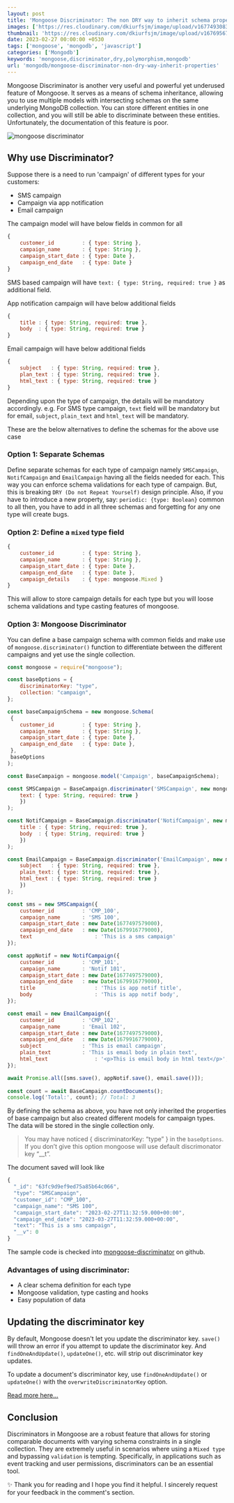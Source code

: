 ```yaml
---
layout: post
title: 'Mongoose Discriminator: The non DRY way to inherit schema properties'
images: ['https://res.cloudinary.com/dkiurfsjm/image/upload/v1677493083/mongoose-discriminator_c5elpt.png']
thumbnail: 'https://res.cloudinary.com/dkiurfsjm/image/upload/v1676956718/mongoose_logo_hr3blb.jpg'
date: 2023-02-27 00:00:00 +0530
tags: ['mongoose', 'mongodb', 'javascript']
categories: ['Mongodb']
keywords: 'mongoose,discriminator,dry,polymorphism,mongodb'
url: 'mongodb/mongoose-discriminator-non-dry-way-inherit-properties'
---
```


Mongoose Discriminator is another very useful and powerful  yet underused feature of Mongoose. It serves as a means of schema inheritance, allowing you to use multiple models with intersecting schemas on the same underlying MongoDB collection. You can store different entities in one collection, and you will still be able to discriminate between these entities. Unfortunately, the documentation of this feature is poor.

![mongoose discriminator](https://res.cloudinary.com/dkiurfsjm/image/upload/v1677493083/mongoose-discriminator_c5elpt.png)

## Why use Discriminator?

Suppose there is a need to run 'campaign' of different types for your customers:

- SMS campaign
- Campaign via app notification
- Email campaign

The campaign model will have below fields in common for all

```javascript
{
    customer_id         : { type: String },
    campaign_name       : { type: String },
    campaign_start_date : { type: Date },
    campaign_end_date   : { type: Date }
}
```

SMS based campaign will have `text: { type: String, required: true }` as additional field.

App notification campaign will have below additional fields

```javascript
{
	title : { type: String, required: true },
	body  : { type: String, required: true }
}
```

Email campaign will have below additional fields

```javascript
{
	subject   : { type: String, required: true },
	plan_text : { type: String, required: true },
	html_text : { type: String, required: true }
}
```

Depending upon the type of campaign, the details will be mandatory accordingly. e.g. For SMS type campaign, `text` field will be mandatory but for email, `subject`, `plain_text` and `html_text` will be mandatory.

These are the below alternatives to define the schemas for the above use case

### Option 1: Separate Schemas

Define separate schemas for each type of campaign namely `SMSCampaign`, `NotifCampaign` and `EmailCampaign` having all the fields needed for each. This way you can enforce schema validations for each type of campaign. But, this is breaking `DRY (Do not Repeat Yourself)` design principle. Also, if you have to introduce a new property, say: `periodic: {type: Boolean}` common to all then, you have to add in all three schemas and forgetting for any one type will create bugs.

### Option 2: Define a `mixed` type field

```javascript
{
    customer_id         : { type: String },
    campaign_name       : { type: String },
    campaign_start_date : { type: Date },
    campaign_end_date   : { type: Date },
    campaign_details	: { type: mongoose.Mixed }
}

```

This will allow to store campaign details for each type but you will loose schema validations and type casting features of mongoose.

### Option 3: Mongoose Discriminator

You can define a base campaign schema with common fields and make use of `mongoose.discriminator()` function to differentiate between the different campaigns and yet use the single collection.

```javascript
const mongoose = require("mongoose");

const baseOptions = {
	discriminatorKey: "type",
  	collection: "campaign",
};

const baseCampaignSchema = new mongoose.Schema(
 {
	customer_id         : { type: String },
	campaign_name       : { type: String },
	campaign_start_date : { type: Date },
	campaign_end_date   : { type: Date },
 }, 
 baseOptions
);

const BaseCampaign = mongoose.model('Campaign', baseCampaignSchema);

const SMSCampaign = BaseCampaign.discriminator('SMSCampaign', new mongoose.Schema({ 
	text: { type: String, required: true }
	})
);

const NotifCampaign = BaseCampaign.discriminator('NotifCampaign', new mongoose.Schema({ 
	title : { type: String, required: true },
	body  : { type: String, required: true }
	})
);

const EmailCampaign = BaseCampaign.discriminator('EmailCampaign', new mongoose.Schema({ 
	subject   : { type: String, required: true },
	plain_text: { type: String, required: true },
	html_text : { type: String, required: true }
	})
);

const sms = new SMSCampaign({
	customer_id         : 'CMP_100',
	campaign_name       : 'SMS 100',
	campaign_start_date : new Date(1677497579000),
	campaign_end_date   : new Date(1679916779000),
	text					: 'This is a sms campaign'
});

const appNotif = new NotifCampaign({
	customer_id         : 'CMP_101',
	campaign_name       : 'Notif 101',
	campaign_start_date : new Date(1677497579000),
	campaign_end_date   : new Date(1679916779000),
	title					: 'This is app notif title',
	body					: 'This is app notif body',
});

const email = new EmailCampaign({
	customer_id         : 'CMP_102',
	campaign_name       : 'Email 102',
	campaign_start_date : new Date(1677497579000),
	campaign_end_date   : new Date(1679916779000),
	subject				: 'This is email campaign',
	plain_text			: 'This is email body in plain text',
	html_text				: '<p>This is email body in html text</p>',
});

await Promise.all([sms.save(), appNotif.save(), email.save()]);
    
const count = await BaseCampaign.countDocuments();
console.log('Total:', count); // Total: 3

```

By defining the schema as above, you have not only inherited the properties of base campaign but also created different models for campaign types. The data will be stored in the single collection only.

> You may have noticed { discriminatorKey: “type” } in the `baseOptions`. If you don’t give this option mongoose will use default discrimonator key “__t”.

The document saved will look like 

```javascript
{
  "_id": "63fc9d9ef9ed75a85b64c066",
  "type": "SMSCampaign",
  "customer_id": "CMP_100",
  "campaign_name": "SMS 100",
  "campaign_start_date": "2023-02-27T11:32:59.000+00:00",
  "campaign_end_date": "2023-03-27T11:32:59.000+00:00",
  "text": "This is a sms campaign",
  "__v": 0
}
```

The sample code is checked into [mongoose-discriminator](https://github.com/manisuec/techinsights-tutorials/tree/main/mongoose-discriminator) on github.

### Advantages of using discriminator:

- A clear schema definition for each type
- Mongoose validation, type casting and hooks
- Easy population of data

## Updating the discriminator key

By default, Mongoose doesn't let you update the discriminator key. `save()` will throw an error if you attempt to update the discriminator key. And `findOneAndUpdate()`, `updateOne()`, etc. will strip out discriminator key updates.

To update a document's discriminator key, use `findOneAndUpdate()` or `updateOne()` with the `overwriteDiscriminatorKey` option.

[Read more here...](https://mongoosejs.com/docs/discriminators.html#updating-the-discriminator-key)

## Conclusion

Discriminators in Mongoose are a robust feature that allows for storing comparable documents with varying schema constraints in a single collection. They are extremely useful in scenarios where using a `Mixed type` and bypassing `validation` is tempting. Specifically, in applications such as event tracking and user permissions, discriminators can be an essential tool.

✨ Thank you for reading and I hope you find it helpful. I sincerely request for your feedback in the comment's section.

